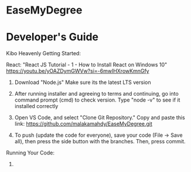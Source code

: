 # EaseMyDegree

# Developer's Guide

Kibo Heavenly
Getting Started:

React:
"React JS Tutorial - 1 - How to Install React on Windows 10"
https://youtu.be/yOAZDymGWVw?si=-6mwIHXrowKmnGfy

1) Download "Node.js"
	Make sure its the latest LTS version
	
2) After running installer and agreeing to terms and 
continuing, go into command prompt (cmd) to check version.
	Type "node -v" to see if it installed correctly
	
3) Open VS Code, and select "Clone Git Repository."
	Copy and paste this link: https://github.com/malakamahdy/EaseMyDegree.git
	
4) To push (update the code for everyone), save your code (File -> Save all), then press the side button with the branches. Then, press commit.

Running Your Code:

1) 
